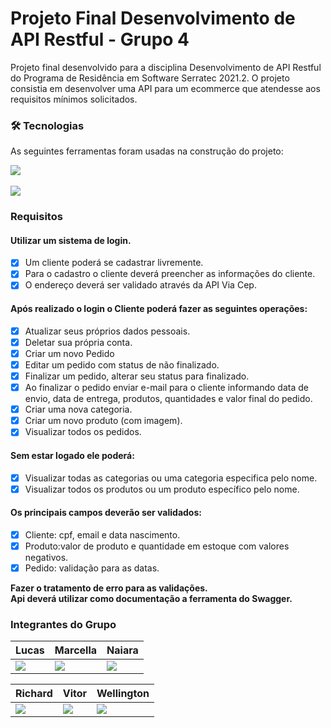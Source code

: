 # Projeto Final Desenvolvimento de API Restful - Grupo 4
Projeto final desenvolvido para a disciplina Desenvolvimento de API Restful do Programa de Residência em Software Serratec 2021.2. O projeto consistia em desenvolver uma API para um ecommerce que atendesse aos requisitos mínimos solicitados.

### 🛠 Tecnologias

As seguintes ferramentas foram usadas na construção do projeto:

<div>
  <img src="https://img.shields.io/static/v1?label=JAVA&message=Java Language&color=orange&style=for-the-badge&logo=Java"/>
  <br><br>
  <img src="https://img.shields.io/static/v1?label=SPRING&message=framework sheets&color=green&style=for-the-badge&logo=SPRING"/>
</div>

### Requisitos

#### Utilizar um sistema de login.
- [x] Um cliente poderá se cadastrar livremente.
- [x] Para o cadastro o cliente deverá preencher as informações do cliente.
- [x] O endereço deverá ser validado através da API Via Cep.

#### Após realizado o login o Cliente poderá fazer as seguintes operações:
- [x] Atualizar seus próprios dados pessoais.
- [x] Deletar sua própria conta.
- [x] Criar um novo Pedido
- [x] Editar um pedido com status de não finalizado.
- [x] Finalizar um pedido, alterar seu status para finalizado.
- [x] Ao finalizar o pedido enviar e-mail para o cliente informando data de envio, data de
  entrega, produtos, quantidades e valor final do pedido.
- [x] Criar uma nova categoria.
- [x] Criar um novo produto (com imagem).
- [x] Visualizar todos os pedidos.

#### Sem estar logado ele poderá:
- [x] Visualizar todas as categorias ou uma categoria especifica pelo nome.
- [x] Visualizar todos os produtos ou um produto específico pelo nome.

#### Os principais campos deverão ser validados:
- [x] Cliente: cpf, email e data nascimento.
- [x] Produto:valor de produto e quantidade em estoque com valores negativos.
- [x] Pedido: validação para as datas.

**Fazer o tratamento de erro para as validações.**
<br>
**Api deverá utilizar como documentação a ferramenta do Swagger.**

### Integrantes do Grupo

Lucas          | Marcella       | Naiara         |
-------------- | -------------- | -------------- |
<a href="https://www.linkedin.com/in/lucasvihuchibraga/"><img src="https://img.shields.io/badge/LinkedIn-0077B5?style=for-the-badge&logo=linkedin&logoColor=white" /></a>| <a href="https://www.linkedin.com/in/marcella-henriques-de-carvalho-82500916a/"><img src="https://img.shields.io/badge/LinkedIn-0077B5?style=for-the-badge&logo=linkedin&logoColor=white" /></a>| <a href="https://www.linkedin.com/in/naiara-sampaio/"><img src="https://img.shields.io/badge/LinkedIn-0077B5?style=for-the-badge&logo=linkedin&logoColor=white" /></a>| 

Richard        | Vitor          | Wellington     |
-------------- | -------------- | -------------- |
<a href="https://www.linkedin.com/in/richard-dutra-ferreira/"><img src="https://img.shields.io/badge/LinkedIn-0077B5?style=for-the-badge&logo=linkedin&logoColor=white" /></a>| <a href="https://www.linkedin.com/in/vitor-ciscoto-699a36224/"><img src="https://img.shields.io/badge/LinkedIn-0077B5?style=for-the-badge&logo=linkedin&logoColor=white" /></a>| <a href="https://www.linkedin.com/in/wellington-barbosa-de-souza-474585224"><img src="https://img.shields.io/badge/LinkedIn-0077B5?style=for-the-badge&logo=linkedin&logoColor=white" /></a>|